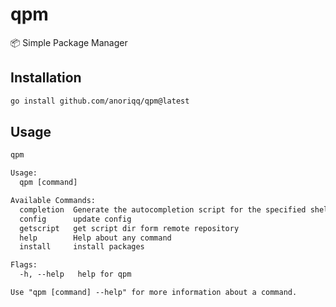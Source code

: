 # qpm
📦 Simple Package Manager

## Installation
```sh
go install github.com/anoriqq/qpm@latest
```

## Usage
```txt
qpm

Usage:
  qpm [command]

Available Commands:
  completion  Generate the autocompletion script for the specified shell
  config      update config
  getscript   get script dir form remote repository
  help        Help about any command
  install     install packages

Flags:
  -h, --help   help for qpm

Use "qpm [command] --help" for more information about a command.
```
